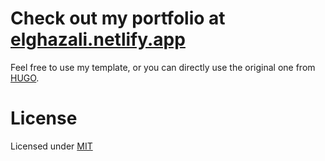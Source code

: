 # Check out my portfolio at [elghazali.netlify.app](https://elghazali.netlify.app/)

Feel free to use my template, or you can directly use the original one from [HUGO](https://github.com/gurusabarish/hugo-profile).


# License

Licensed under [MIT](LICENSE)
